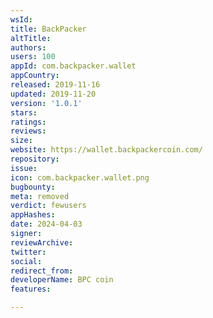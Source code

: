 ```yaml
---
wsId: 
title: BackPacker
altTitle: 
authors: 
users: 100
appId: com.backpacker.wallet
appCountry: 
released: 2019-11-16
updated: 2019-11-20
version: '1.0.1'
stars: 
ratings: 
reviews: 
size: 
website: https://wallet.backpackercoin.com/
repository: 
issue: 
icon: com.backpacker.wallet.png
bugbounty: 
meta: removed
verdict: fewusers
appHashes: 
date: 2024-04-03
signer: 
reviewArchive: 
twitter: 
social: 
redirect_from: 
developerName: BPC coin
features: 

---
```


